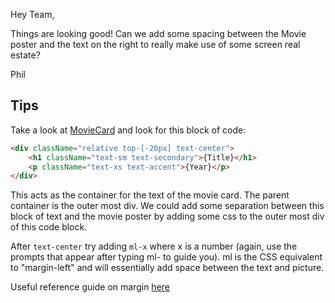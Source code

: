Hey Team,

Things are looking good! Can we add some spacing between the Movie poster and the text on the right to really make use
of some screen real estate?

Phil

## Tips

Take a look at [MovieCard](../src/components/MovieCard.jsx) and look for this block of code:

```html       
<div className="relative top-[-20px] text-center">
    <h1 className="text-sm text-secondary">{Title}</h1>
    <p className="text-xs text-accent">{Year}</p>
</div>
```

This acts as the container for the text of the movie card. The parent container is the outer most div. We could add
some separation between this block of text and the movie poster by adding some css to the outer most div of this code block.

After `text-center` try adding `ml-x` where x is a number (again, use the prompts that appear after typing ml- to guide you).
ml is the CSS equivalent to "margin-left" and will essentially add space between the text and picture.

Useful reference guide on margin [here](https://tailwindcss.com/docs/margin)
